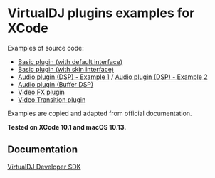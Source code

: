 # VirtualDJ plugins examples for XCode

Examples of source code:
 * [Basic plugin (with default interface)](basic-plugin-with-default-interface)
 * [Basic plugin (with skin interface)](basic-plugin-with-skin-interface)
 * [Audio plugin (DSP) - Example 1](audio-plugin-dsp-example-1) / [Audio plugin (DSP) - Example 2](audio-plugin-dsp-example-2)
 * [Audio plugin (Buffer DSP)](audio-plugin-buffer-dsp)
 * [Video FX plugin](video-fx-plugin)
 * [Video Transition plugin](video-transition-plugin)

Examples are copied and adapted from official documentation.

**Tested on XCode 10.1 and macOS 10.13.**

 ## Documentation

[VirtualDJ Developer SDK](https://www.virtualdj.com/wiki/Developers.html)
